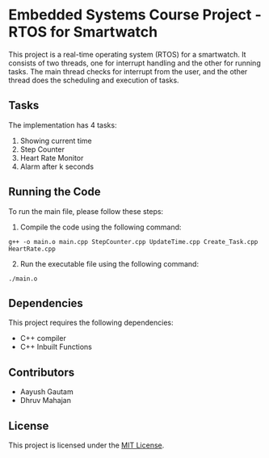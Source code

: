 # Embedded Systems Course Project - RTOS for Smartwatch

This project is a real-time operating system (RTOS) for a smartwatch. It consists of two threads, one for interrupt handling and the other for running tasks. The main thread checks for interrupt from the user, and the other thread does the scheduling and execution of tasks. 

## Tasks
The implementation has 4 tasks:
1. Showing current time
2. Step Counter
3. Heart Rate Monitor
4. Alarm after k seconds

## Running the Code
To run the main file, please follow these steps:
1. Compile the code using the following command: 

```g++ -o main.o main.cpp StepCounter.cpp UpdateTime.cpp Create_Task.cpp HeartRate.cpp```

2. Run the executable file using the following command:

```./main.o```

## Dependencies
This project requires the following dependencies:
- C++ compiler
- C++ Inbuilt Functions

## Contributors
- Aayush Gautam
- Dhruv Mahajan

## License
This project is licensed under the [MIT License](https://opensource.org/licenses/MIT).

